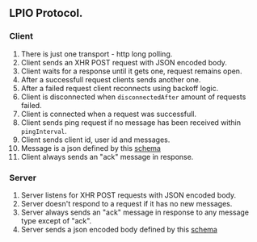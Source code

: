 ## LPIO Protocol.

### Client

1. There is just one transport - http long polling.
1. Client sends an XHR POST request with JSON encoded body.
1. Client waits for a response until it gets one, request remains open.
1. After a successfull request clients sends another one.
1. After a failed request client reconnects using backoff logic.
1. Client is disconnected when `disconnectedAfter` amount of requests failed.
1. Client is connected when a request was successfull.
1. Client sends ping request if no message has been received within `pingInterval`.
1. Client sends client id, user id and messages.
1. Message is a json defined by this [schema](./Message.json)
1. Client always sends an "ack" message in response.

### Server

1. Server listens for XHR POST requests with JSON encoded body.
1. Server doesn't respond to a request if it has no new messages.
1. Server always sends an "ack" message in response to any message type except of "ack".
1. Server sends a json encoded body defined by this [schema](./server-response.body.json)
